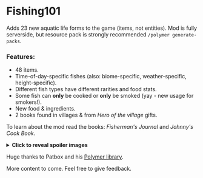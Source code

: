 # Fishing101
Adds 23 new aquatic life forms to the game (items, not entities).
Mod is fully serverside, but resource pack is strongly recommended `/polymer generate-packs`.

### Features:
- 48 items.
- Time-of-day-specific fishes (also: biome-specific, weather-specific, height-specific).
- Different fish types have different rarities and food stats.
- Some fish can __only__ be cooked or __only__ be smoked (yay - new usage for smokers!).
- New food & ingredients.
- 2 books found in villages & from _Hero of the village_ gifts.

To learn about the mod read the books: _Fisherman's Journal_ and _Johnny's Cook Book_.

<details>
    <summary style="cursor: pointer;font-weight: bold;">
        Click to reveal spoiler images
    </summary>

""Ascending"" after eating a Divine Catfish
<img src="images/catfish_eating.png" alt="Image Description">

Tentacles
<img src="images/tentacle_drop.png" alt="Image Description">

Charging Thunderfin
<img src="images/charged_thunderfin_crafting.png" alt="Image Description">
</details>

Huge thanks to Patbox and his [Polymer library](https://github.com/Patbox/polymer).

More content to come. Feel free to give feedback.
